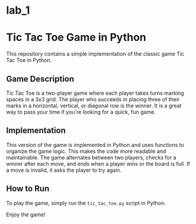 # lab_1
# Tic Tac Toe Game in Python

This repository contains a simple implementation of the classic game Tic Tac Toe in Python.

## Game Description

Tic Tac Toe is a two-player game where each player takes turns marking spaces in a 3x3 grid. The player who succeeds in placing three of their marks in a horizontal, vertical, or diagonal row is the winner. It is a great way to pass your time if you're looking for a quick, fun game.

## Implementation

This version of the game is implemented in Python and uses functions to organize the game logic. This makes the code more readable and maintainable. The game alternates between two players, checks for a winner after each move, and ends when a player wins or the board is full. If a move is invalid, it asks the player to try again.

## How to Run

To play the game, simply run the `tic_tac_toe.py` script in Python.

Enjoy the game!
